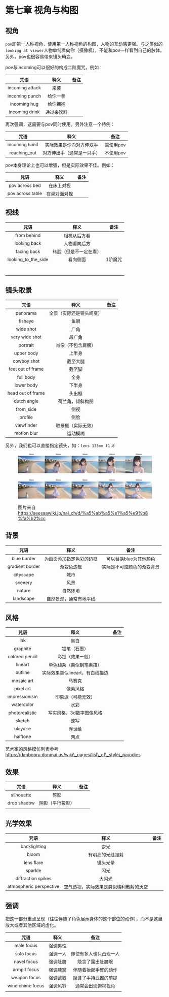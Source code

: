 # 第七章 视角与构图

## 视角

`pov`即第一人称视角，使用第一人称视角的构图，人物的互动感更强。与之类似的`looking at viewer`人物单纯看向你（摄像机），不能和pov一样看到自己的肢体。另外，pov也很容易带来镜头畸变。

pov与incoming可以很好的构成二阶魔咒，例如：

|        咒语       |   释义  |  备注 |
| :-------------: | :---: | :-: |
| incoming attack |   来袭  |     |
|  incoming punch |  给你一拳 |     |
|   incoming hug  |  给你拥抱 |     |
|  incoming drink | 递过来饮料 |     |

再次强调，这需要与pov同时使用。另外注意一个特例：

|       咒语      |       释义      |   备注   |
| :-----------: | :-----------: | :----: |
| incoming hand |  实际效果是你向对方伸双手 | 需使用pov |
| reaching\_out | 对方伸出手（通常是一只手） | 不使用pov |

pov本身理论上也可以增强，但是实际效果不佳。例如：

|        咒语        |   释义   |  备注 |
| :--------------: | :----: | :-: |
|  pov across bed  |  在床上对视 |     |
| pov across table | 在桌对面对视 |     |

## 视线

|     咒语     |  释义 |  备注 |
| :--------: | :-: | :-: |
| from behind            | 相机从后方看      |      |
| looking back           | 人物看向后方      |      |
| facing back            | 转脸（但是不一定在看） |      |
| looking\_to\_the\_side | 看向侧面        | 1阶魔咒 |
|                        |             |      |
|                        |             |      |
|                        |             |      |
|                        |             |      |
|                        |             |      |
|                        |             |      |
|                        |             |      |

##

## 镜头取景

|         咒语        |      释义      |  备注 |
| :---------------: | :----------: | :-: |
|      panorama     | 全景（实际还是镜头崎变） |     |
|      fisheye      |      鱼眼      |     |
|     wide shot     |      广角      |     |
|   very wide shot  |      超广角     |     |
|      portrait     |   肖像（不包含肩膀）  |     |
|     upper body    |      上半身     |     |
|    cowboy shot    |     截至大腿     |     |
| feet out of frame |      截至脚     |     |
|     full body     |      全身      |     |
|     lower body    |      下半身     |     |
| head out of frame |      头出框     |     |
|    dutch angle    |   荷兰角，倾斜构图   |     |
|     from\_side    |      侧视      |     |
|      profile      |      侧脸      |     |
|     viewfinder    |   取景框（实际无效）  |     |
|    motion blur    |     运动模糊     |     |

另外，我们也可以直接指定镜头，如：`lens 135mm f1.8`

<div>

<figure><img src=".gitbook/assets/F7-1A.jpg" alt=""><figcaption></figcaption></figure>

 

<figure><img src=".gitbook/assets/F7-1B.jpg" alt=""><figcaption><p>图片来自 <a href="https://seesaawiki.jp/nai_ch/d/%a5%ab%a5%e1%a5%e9%b8%fa%b2%cc">https://seesaawiki.jp/nai_ch/d/%a5%ab%a5%e1%a5%e9%b8%fa%b2%cc</a></p></figcaption></figure>

</div>

## 背景



|        咒语       |      释义      |       备注      |
| :-------------: | :----------: | :-----------: |
|   blue border   | 为画面添加指定色彩的边框 | 可以替换blue为其他颜色 |
| gradient border |     渐变色边框    | 实际是不可控颜色的渐变背景 |
|    cityscape    |      城市      |               |
|     scenery     |      风景      |               |
|      nature     |     自然环境     |               |
|    landscape    |  自然景观，通常有地平线 |               |

## 风格

|       咒语       |          释义         |  备注 |
| :------------: | :-----------------: | :-: |
|       ink      |          黑白         |     |
|    graphite    |        铅笔（石墨）       |     |
| colored pencil |       彩铅（效果一般）      |     |
|     lineart    |     单色线条（类似钢笔素描）    |     |
|     outline    | 实际效果类似lineart，有白线描边 |     |
|   mosaic art   |         马赛克         |     |
|    pixel art   |         像素风格        |     |
|  impressionism |      印象派（可能无效）      |     |
|   watercolor   |          水彩         |     |
| photorealistic |    写实风格，3d数字图像风格    |     |
|     sketch     |          速写         |     |
|     ukiyo-e    |         浮世绘         |     |
|    halftone    |          网点         |     |

艺术家的风格模仿列表参考 https://danbooru.donmai.us/wiki\_pages/list\_of\_style\_parodies

## 效果

|      咒语     |    释义    |  备注 |
| :---------: | :------: | :-: |
|  silhouette |    剪影    |     |
| drop shadow | 阴影（平行投影） |     |
|             |          |     |

## 光学效果

|            咒语           |          释义         |  备注 |
| :---------------------: | :-----------------: | :-: |
|       backlighting      |          逆光         |     |
|          bloom          |       有明亮的光线照射      |     |
|        lens flare       |         镜头光晕        |     |
|         sparkle         |          闪光         |     |
|    diffraction spikes   |         大闪光         |     |
| atmospheric perspective | 空气透视，实际效果是类似瑞利散射的天空 |     |

## 强调

把这一部分重点呈现（往往伴随了角色展示身体的这个部位的动作），而不是这里放大或者其他区域的虚化。

|        咒语        |  释义  |      备注     |
| :--------------: | :--: | :---------: |
|    male focus    | 强调男性 |             |
|    solo focus    | 强调一人 | 即使有多人也只凸现一人 |
|    navel focus   | 强调肚脐 |   隐含了露出肚脐眼  |
|   armpit focus   | 强调腋窝 |  伴随着抬起手臂的动作 |
|   weapon focus   | 强调武器 |  隐含了手持武器的前提 |
| wind chime focus | 强调风铃 |  通常会出现俯视视角  |
|                  |      |             |

